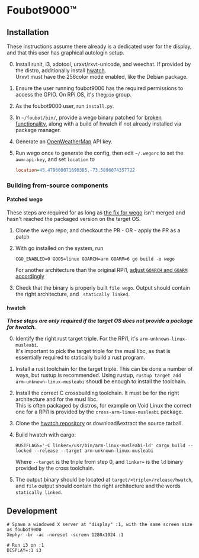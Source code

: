 # Foubot9000™

## Installation

These instructions assume there already is a dedicated user for the display, and that this user has graphical autologin
setup.

0. Install runit, i3, xdotool, urxvt/rxvt-unicode, and weechat. If provided by the distro, additionally install
    [hwatch](https://github.com/blacknon/hwatch).  
    Urxvt must have the 256color mode enabled, like the Debian package.

1. Ensure the user running foubot9000 has the required permissions to access the GPIO. On RPi OS, it's the`gpio` group.

2. As the foubot9000 user, run `install.py`.

3. In `~/foubot/bin/`, provide a wego binary patched for
    [broken functionality](https://github.com/schachmat/wego/pull/175), along with a build of hwatch if not already
    installed via package manager.

4. Generate an [OpenWeatherMap](https://openweathermap.org) API key.

5. Run wego once to generate the config, then edit `~/.wegorc` to set the `awm-api-key`, and set `location` to
    ```ini
    location=45.479600071690385,-73.5896074357722
    ```

### Building from-source components

#### Patched wego

These steps are required for as long as [the fix for wego](https://github.com/schachmat/wego/pull/175) isn't merged and
hasn't reached the packaged version on the target OS.

1. Clone the wego repo, and checkout the PR - OR -  apply the PR as a patch

2. With go installed on the system, run
    ```shell
    CGO_ENABLED=0 GOOS=linux GOARCH=arm GOARM=6 go build -o wego
    ```
    For another architecture than the original RPi1,
    [adjust `GOARCH` and `GOARM` accordingly](https://go.dev/doc/install/source#environment)

3. Check that the binary is properly built `file wego`. Output should contain the right architecture,
    and ` statically linked`.

#### hwatch

***These steps are only required if the target OS does not provide a package for hwatch.***

0. Identify the right rust target triple. For the RPi1, it's `arm-unknown-linux-musleabi`.  
    It's important to pick the target triple for the musl libc, as that is essentially required to statically build a
    rust program.

1. Install a rust toolchain for the target triple. This can be done a number of ways, but rustup is recommended.
    Using rustup, `rustup target add arm-unknown-linux-musleabi` shoudl be enough to install the toolchain.

2. Install the correct C crossbuilding toolchain. It must be for the right architecture and for the musl libc.  
    This is often packaged by distros, for example on Void Linux the correct one for a RPi1 is provided by the
    `cross-arm-linux-musleabi` package.

3. Clone the [hwatch repository](https://github.com/blacknon/hwatch) or download&extract the source tarball.

4. Build hwatch with cargo:
    ```shell
    RUSTFLAGS='-C linker=/usr/bin/arm-linux-musleabi-ld' cargo build --locked --release --target arm-unknown-linux-musleabi
    ```
    Where `--target` is the triple from step 0, and `linker=` is the `ld` binary provided by the cross toolchain.

4. The output binary should be located at `target/<triple>/release/hwatch`, and `file` output should contain the right
    architecture and the words `statically linked`.

## Development

```shell
# Spawn a windowed X server at "display" :1, with the same screen size as foubot9000
Xephyr -br -ac -noreset -screen 1280x1024 :1

# Run i3 on :1
DISPLAY=:1 i3
```
